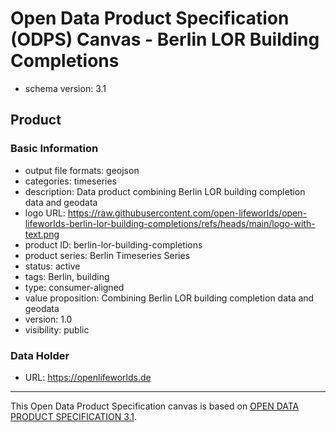 
# Open Data Product Specification (ODPS) Canvas - Berlin LOR Building Completions

* schema version: 3.1
## Product

### Basic Information

* output file formats: geojson
* categories: timeseries
* description: Data product combining Berlin LOR building completion data and geodata
* logo URL: https://raw.githubusercontent.com/open-lifeworlds/open-lifeworlds-berlin-lor-building-completions/refs/heads/main/logo-with-text.png
* product ID: berlin-lor-building-completions
* product series: Berlin Timeseries Series
* status: active
* tags: Berlin, building
* type: consumer-aligned
* value proposition: Combining Berlin LOR building completion data and geodata
* version: 1.0
* visibility: public

### Data Holder

* URL: https://openlifeworlds.de


---
This Open Data Product Specification canvas is based on [OPEN DATA PRODUCT SPECIFICATION 3.1](https://opendataproducts.org/v3.1/#open-data-product-specification-3-1).
